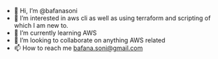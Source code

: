 - 👋 Hi, I’m @bafanasoni
- 👀 I’m interested in aws cli as well as using terraform and scripting of which I am new to.
- 🌱 I’m currently learning AWS
- 💞️ I’m looking to collaborate on anything AWS related
- 📫 How to reach me bafana.soni@gmail.com

<!---
bafanasoni/bafanasoni is a ✨ special ✨ repository because its `README.md` (this file) appears on your GitHub profile.
You can click the Preview link to take a look at your changes.
--->
